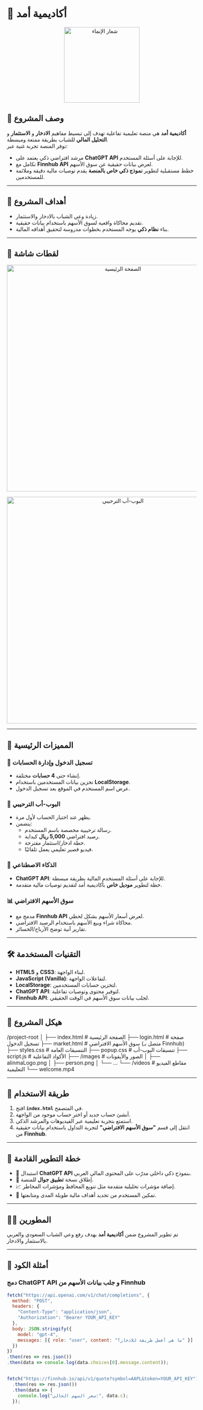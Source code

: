 # 📌 أكاديمية أمد

<p align="center">
  <img src="images/alinmaLogo.png" alt="شعار الإنماء" width="200"/>
</p>

## 📝 وصف المشروع
**أكاديمية أمد** هي منصة تعليمية تفاعلية تهدف إلى تبسيط مفاهيم **الادخار** و **الاستثمار** و **التحليل المالي** للشباب بطريقة ممتعة ومبسطة.  
توفر المنصة تجربة غنية عبر:
- مرشد افتراضي ذكي يعتمد على **ChatGPT API** للإجابة على أسئلة المستخدم.  
- تكامل مع **Finnhub API** لعرض بيانات حقيقية عن سوق الأسهم.  
- خطط مستقبلية لتطوير **نموذج ذكي خاص بالمنصة** يقدم توصيات مالية دقيقة وملائمة للمستخدمين.

---

## 🎯 أهداف المشروع
- زيادة وعي الشباب بالادخار والاستثمار.  
- تقديم محاكاة واقعية لسوق الأسهم باستخدام بيانات حقيقية.  
- بناء **نظام ذكي** يوجه المستخدم بخطوات مدروسة لتحقيق أهدافه المالية.  

---


## 📸 لقطات شاشة

<p align="center">
  <img src="" alt="الصفحة الرئيسية" width="600"/>
</p>

<p align="center">
  <img src="images/screenshot-popup.png" alt="البوب-أب الترحيبي" width="600"/>
</p>

---

## 🚀 المميزات الرئيسية

### 🔑 تسجيل الدخول وإدارة الحسابات
- إنشاء حتى **4 حسابات** مختلفة.
- تخزين بيانات المستخدمين باستخدام **LocalStorage**.
- عرض اسم المستخدم في الموقع بعد تسجيل الدخول.

### 🎉 البوب-أب الترحيبي
- يظهر عند اختيار الحساب لأول مرة.
- يتضمن:
  - رسالة ترحيبية مخصصة باسم المستخدم.
  - رصيد افتراضي **5,000 ريال** كبداية.
  - خطة ادخار/استثمار مقترحة.
  - فيديو قصير تعليمي يعمل تلقائيًا.

### 🤖 الذكاء الاصطناعي
- **ChatGPT API**: للإجابة على أسئلة المستخدم المالية بطريقة مبسطة.
- خطة لتطوير **موديل خاص** بأكاديمية أمد لتقديم توصيات مالية متقدمة.

### 📊 سوق الأسهم الافتراضي
- مدمج مع **Finnhub API** لعرض أسعار الأسهم بشكل لحظي.
- محاكاة شراء وبيع الأسهم باستخدام الرصيد الافتراضي.
- تقارير آنية توضح الأرباح/الخسائر.

---

## 🛠️ التقنيات المستخدمة

- **HTML5** و **CSS3**: لبناء الواجهة.
- **JavaScript (Vanilla)**: لتفاعلات الواجهة.
- **LocalStorage**: لتخزين حسابات المستخدمين.
- **ChatGPT API**: لتوفير محتوى وتوصيات تفاعلية.
- **Finnhub API**: لجلب بيانات سوق الأسهم في الوقت الحقيقي.

---

## 📂 هيكل المشروع

/project-root
│
├── index.html # الصفحة الرئيسية
├── login.html # صفحة تسجيل الدخول
├── market.html # سوق الأسهم الافتراضي (متصل بـ Finnhub)
├── styles.css # التنسيقات العامة
├── popup.css # تنسيقات البوب-أب
├── script.js # الأكواد التفاعلية
├── /images # الصور والأيقونات
│ ├── alinmaLogo.png
│ ├── person.png
│ └── ...
└── /videos # مقاطع الفيديو التعليمية
└── welcome.mp4


---

## 🔗 طريقة الاستخدام
1. افتح **`index.html`** في المتصفح.  
2. أنشئ حساب جديد أو اختر حساب موجود من الواجهة.  
3. استمتع بتجربة تعليمية عبر الفيديوهات والمرشد الذكي.  
4. انتقل إلى قسم **"سوق الأسهم الافتراضي"** لتجربة التداول باستخدام بيانات حقيقية من **Finnhub**.  

---

## 📌 خطة التطوير القادمة
- 🧠 استبدال **ChatGPT API** بنموذج ذكي داخلي مدرّب على المحتوى المالي العربي.  
- 📱 إطلاق نسخة **تطبيق جوال** للمنصة.  
- 📈 إضافة مؤشرات تحليلية متقدمة مثل تنويع المحافظ ومؤشرات المخاطر.  
- 🎯 تمكين المستخدم من تحديد أهداف مالية طويلة المدى ومتابعتها.  

---

## 🧑‍💻 المطورين
تم تطوير المشروع ضمن **أكاديمية أمد** بهدف رفع وعي الشباب السعودي والعربي بالاستثمار والادخار.  

---

## 🔧 أمثلة الكود

### دمج ChatGPT API و جلب بيانات الأسهم من Finnhub
```javascript
fetch("https://api.openai.com/v1/chat/completions", {
  method: "POST",
  headers: {
    "Content-Type": "application/json",
    "Authorization": "Bearer YOUR_API_KEY"
  },
  body: JSON.stringify({
    model: "gpt-4",
    messages: [{ role: "user", content: "ما هي أفضل طريقة للادخار؟" }]
  })
})
.then(res => res.json())
.then(data => console.log(data.choices[0].message.content));


fetch("https://finnhub.io/api/v1/quote?symbol=AAPL&token=YOUR_API_KEY")
  .then(res => res.json())
  .then(data => {
    console.log("سعر السهم الحالي:", data.c);
  });




